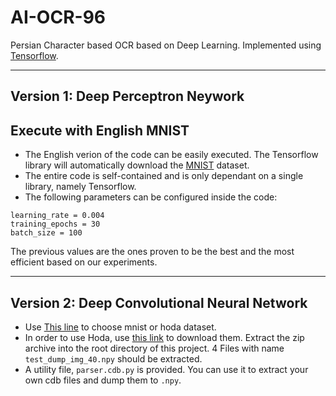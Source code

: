 # AI-OCR-96
Persian Character based OCR based on Deep Learning. Implemented using [Tensorflow](https://github.com/tensorflow/tensorflow/).

----

## Version 1: Deep Perceptron Neywork 

## Execute with English MNIST

  - The English verion of the code can be easily executed. The Tensorflow library will automatically download the [MNIST](http://yann.lecun.com/exdb/mnist/) dataset.
  - The entire code is self-contained and is only dependant on a single library, namely Tensorflow. 
  - The following parameters can be configured inside the code: 
  
```
learning_rate = 0.004
training_epochs = 30
batch_size = 100
```

The previous values are the ones proven to be the best and the most efficient based on our experiments. 


-----

## Version 2: Deep Convolutional Neural Network 

- Use [This line]() to choose mnist or hoda dataset. 
- In order to use Hoda, use [this link](https://mega.nz/#!qU5lBI7R!ne9bWWiPPGcPL-b4G1-s4i-1ca2nh4lLceFuafJHY8E) to download them. Extract the zip archive into the root directory of this project. 4 Files with name `test_dump_img_40.npy` should be extracted. 
- A utility file, `parser.cdb.py` is provided. You can use it to extract your own cdb files and dump them to `.npy`. 